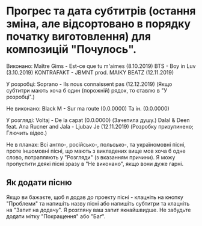 # Прогрес та дата субтитрів (остання зміна, але відсортовано в порядку початку виготовлення) для композицій "Почулось".

Виконано:
Maître Gims - Est-ce que tu m'aimes (8.10.2019)
BTS - Boy in Luv (3.10.2019)
KONTRAFAKT - JBMNT prod. MAIKY BEATZ (12.11.2019)

У розробці:
Soprano - Ils nous connaissent pas (12.12.2019)
(Якщо субтитри мають хоча б один (порожній) рядок, то ставлю в "У розробці".)

Не виконано:
Black M - Sur ma route (0.0.0000)
Та ін. (0.0.0000)

У розгляді:
Voltaj - De la capat (0.0.0000) (Зачепила душу.)
Dalal & Deen feat. Ana Rucner and Jala - Ljubav Je (12.11.2019) (Розробку призупинено; Глючить відео.)

Не в планах:
Всі англо-, російсько-, польсько-, та україномовні пісні, проте іншомовні пісні,
що мають з викладених вище мов хоча б одне слово, потрапляють у "Розгляди" (з вказанням причини).
Я можу пропустити деякі пісні зразу в "Не виконано", якщо вони дуже гарні.

## Як додати пісню 
Якщо ви бажаєте, щоб я додав до проекту пісні - клацніть на кнопку "Проблеми" та напишіть назву пісні або напишіть субтитри та клацніть на "Запит на додачу". Я розгляну ваш запит якнайшвидше. Не забудьте додати мітку "Покращення" або "Баґ".
